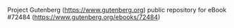 Project Gutenberg (https://www.gutenberg.org) public repository
for eBook #72484 (https://www.gutenberg.org/ebooks/72484)
